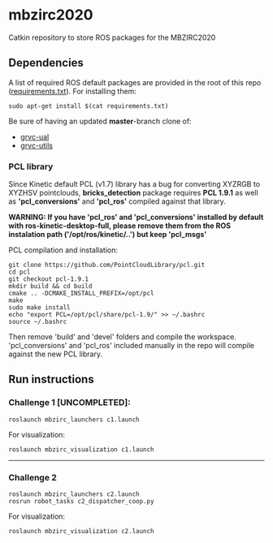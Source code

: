 # mbzirc2020

Catkin repository to store ROS packages for the MBZIRC2020

## Dependencies

A list of required ROS default packages are provided in the root of this repo ([requirements.txt](requirements.txt)). For installing them:
```
sudo apt-get install $(cat requirements.txt)
```

Be sure of having an updated **master**-branch clone of:
* [grvc-ual](https://github.com/grvcTeam/grvc-ual)
* [grvc-utils](https://github.com/grvcTeam/grvc-utils)


### PCL library
Since Kinetic default PCL (v1.7) library has a bug for converting XYZRGB to XYZHSV pointclouds, **bricks_detection** package requires **PCL 1.9.1** as well as **'pcl_conversions'** and **'pcl_ros'** compiled against that library. 

**WARNING: If you have 'pcl_ros' and 'pcl_conversions' installed by default with ros-kinetic-desktop-full, please remove them from the ROS instalation path ('/opt/ros/kinetic/..') but keep 'pcl_msgs'**

PCL compilation and installation:
```
git clone https://github.com/PointCloudLibrary/pcl.git
cd pcl
git checkout pcl-1.9.1
mkdir build && cd build
cmake .. -DCMAKE_INSTALL_PREFIX=/opt/pcl
make
sudo make install
echo "export PCL=/opt/pcl/share/pcl-1.9/" >> ~/.bashrc
source ~/.bashrc
```

Then remove 'build' and 'devel' folders and compile the workspace. 'pcl_conversions' and 'pcl_ros' included manually in the repo will compile against the new PCL library.

## Run instructions

### Challenge 1 [UNCOMPLETED]:
```
roslaunch mbzirc_launchers c1.launch
```

For visualization:
```
roslaunch mbzirc_visualization c1.launch
```

---
### Challenge 2
```
roslaunch mbzirc_launchers c2.launch
rosrun robot_tasks c2_dispatcher_coop.py
```  

For visualization:
```
roslaunch mbzirc_visualization c2.launch
```

